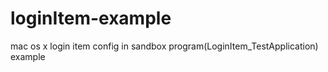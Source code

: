# loginItem-example
mac os x login item config in sandbox program(LoginItem_TestApplication) example
